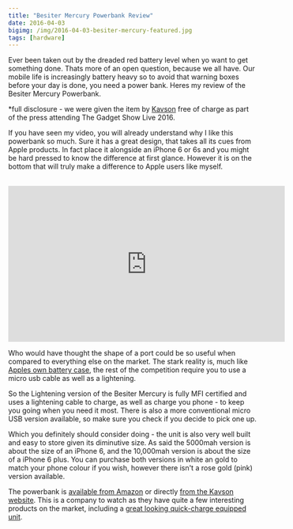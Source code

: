 ```yaml
---
title: "Besiter Mercury Powerbank Review"
date: 2016-04-03
bigimg: /img/2016-04-03-besiter-mercury-featured.jpg
tags: [hardware]
---
```

Ever been taken out by the dreaded red battery level when yo want to get something done. Thats more of an open question, because we all have. Our mobile life is increasingly battery heavy so to avoid that warning boxes before your day is done, you need a power bank. Heres my review of the Besiter Mercury Powerbank.

\*full disclosure - we were given the item by [Kavson][1] free of charge as part of the press attending The Gadget Show Live 2016.

If you have seen my video, you will already understand why I like this powerbank so much. Sure it has a great design, that takes all its cues from Apple products. In fact place it alongside an iPhone 6 or 6s and you might be hard pressed to know the difference at first glance. However it is on the bottom that will truly make a difference to Apple users like myself.

<br><iframe width="560" height="315" src="https://www.youtube.com/embed/7F_Gy0bmyxw" frameborder="0" allowfullscreen></iframe><br>

Who would have thought the shape of a port could be so useful when compared to everything else on the market. The stark reality is, much like [Apples own battery case][2], the rest of the competition require you to use a micro usb cable as well as a lightening.

So the Lightening version of the Besiter Mercury is fully MFI certified and uses a lightening cable to charge, as well as charge you phone - to keep you going when you need it most. There is also a more conventional micro USB version available, so make sure you check if you decide to pick one up.

Which you definitely should consider doing - the unit is also very well built and easy to store given its diminutive size. As said the 5000mah version is about the size of an iPhone 6, and the 10,000mah version is about the size of a iPhone 6 plus. You can purchase both versions in white an gold to match your phone colour if you wish, however there isn't a rose gold (pink) version available.

The powerbank is [available from Amazon][3] or directly [from the Kavson website][4]. This is a company to watch as they have quite a few interesting products on the market, including a [great looking quick-charge equipped unit][5]. 

[1]:	http://kavson.co.uk
[2]:	http://www.eurotechtalk.com/2016/03/what-to-expect-from-apples-loop-you-in-event/
[3]:	http://www.amazon.co.uk/Besiter-Portable-External-5000mAhMFI-Black-Gray/dp/B017UMFA0A/ref=sr_1_3?ie=UTF8&qid=1459766051&sr=8-3&keywords=besiter
[4]:	http://kavson.co.uk
[5]:	http://kavson.co.uk/?product=besiter-lightning-series-premium-lg-original-battery-up-to-13400mah-small-size-with-large-capacity-portable-charger-external-battery-pack-power-bank-for-phones-tablets-and-more